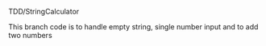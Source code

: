 TDD/StringCalculator

This branch code is to handle empty string, single number input and to add two numbers
